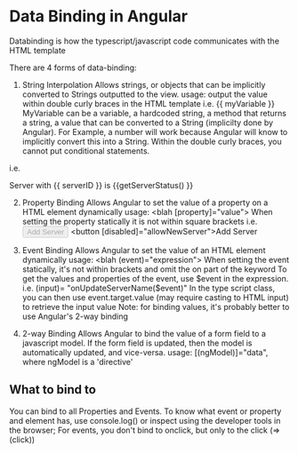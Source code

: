 
# Data Binding in Angular

Databinding is how the typescript/javascript code communicates with the HTML template

There are 4 forms of data-binding:

1. String Interpolation
Allows strings, or objects that can be implicitly converted to Strings outputted to the view.
usage: output the value within double curly braces in the HTML template i.e. {{ myVariable }}
MyVariable can be a variable, a hardcoded string, a method that returns a string, a value that can be converted to a String (implicilty done by Angular).
For Example, a number will work because Angular will know to implicitly convert this into a String.
Within the double curly braces, you cannot put conditional statements.

i.e. <p> Server with {{ serverID }} is {{getServerStatus() }} </p>

2. Property Binding
Allows Angular to set the value of a property on a HTML element dynamically
usage: <blah [property]="value">
When setting the property statically it is not within square brackets
i.e. 
<button disabled="true">Add Server</button> <!-- Without Angular property binding -->
<button [disabled]="allowNewServer">Add Server</button> <!-- With Angular property binding -->

3. Event Binding
Allows Angular to set the value of an HTML element dynamically
usage: <blah (event)="expression">
When setting the event statically, it's not within brackets and omit the on part of the keyword
To get the values and properties of the event, use $event in the expression. i.e. (input)= "onUpdateServerName($event)"
In the type script class, you can then use event.target.value (may require casting to HTML input) to retrieve the input value
Note: for binding values, it's probably better to use Angular's 2-way binding

4. 2-way Binding
Allows Angular to bind the value of a form field to a javascript model. 
If the form field is updated, then the model is automatically updated, and vice-versa.
usage: [(ngModel)]="data", where ngModel is a 'directive'

## What to bind to
You can bind to all Properties and Events. To know what event or property and element has, use console.log(<property>) or inspect using the developer tools in the browser;
For events, you don't bind to onclick, but only to the click (=>(click))